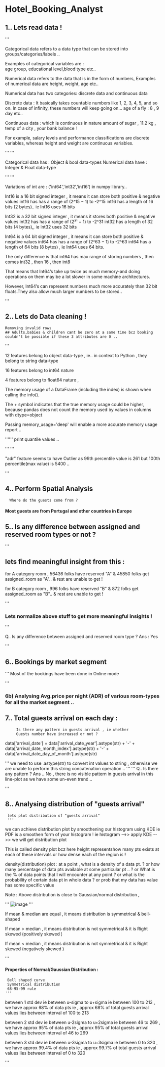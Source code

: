 # Hotel_Booking_Analyst
## 1.. Lets read data !
'''

Categorical data refers to a data type that can be stored 
into groups/categories/labels ..

Examples of categorical variables are :  
age group, educational level,blood type etc.. 


Numerical data refers to the data that is in the form of numbers, 
Examples of numerical data are height, weight, age etc.. 

Numerical data has two categories: discrete data and continuous data


Discrete data : It basically takes countable numbers like 1, 2, 3, 4, 
                5, and so on. 
                In case of infinity, these numbers will keep going on...
                age of a fly : 8 , 9 day etc..
                
Continuous data : which is continuous in nature 
                  amount of sugar , 11.2 kg  , temp of a city  , 
                  your bank balance !
                  
For example, salary levels and performance classifications are 
discrete variables,  whereas height and weight are continuous variables.


'''
'''

Categorical data has : Object & bool data-types 
Numerical data have : Integer & Float data-type

'''
'''

Variations of int are : ('int64','int32','int16') in numpy library..

Int16 is a 16 bit signed integer , it means it can store both positive & negative values
int16 has has a range of  (2^15 − 1) to -2^15 
int16 has a length of 16 bits (2 bytes).. ie Int16 uses 16 bits 


Int32 is a 32 bit signed integer , it means it stores both positive & negative values
int32 has has a range of (2³¹ − 1) to  -2^31
int32 has a length of 32 bits (4 bytes),, ie Int32 uses 32 bits


Int64 is a 64 bit signed integer , it means it can store both positive & negative values
int64 has has a range of  (2^63 − 1) to -2^63 
int64 has a length of 64 bits (8 bytes) , ie Int64 uses 64 bits.
             

The only difference is that int64 has max range of storing numbers , then comes int32 , then 16 , then int8

That means that Int64’s take up twice as much memory-and doing operations on them may be a lot slower in some machine architectures.

However, Int64’s can represent numbers much more accurately than 32 bit floats.They also allow much larger numbers to be stored..

'''
## 2.. Lets do Data cleaning !
    Removing invalid rows
    ## Adults,babies & children cant be zero at a same time bcz booking couldn't be possible if these 3 attributes are 0 ..
'''

12 features belong to object data-type , ie.. in context to Python ,
they belong to string data-type

16 features belong to int64 nature 

4 features belong to float64 nature  ,


The memory usage of a DataFrame (including the index) is shown when calling the info(). 

 
 
The + symbol indicates that the true memory usage could be higher,  
because pandas does not count the memory used by values in columns 
with dtype=object


Passing memory_usage='deep' will enable a more accurate 
memory usage report ..


''''''
print quantile values ..

'''
'''

"adr" feature seems to have Outlier as 99th percentile value 
is 261 but 100th percentile(max value) is 5400 .. 


'''
## 4.. Perform Spatial Analysis
      Where do the guests come from ?
#### Most guests are from Portugal and other countries in Europe
## 5.. Is any difference between assigned and reserved room types or not ?
'''

## lets find meaningful insight from this :

for A category room , 56436 folks have reserved "A" & 45850 folks get assigned_room as "A".. & rest are unable to get !

for B category room , 996 folks have reserved "B" &  872 folks get assigned_room as "B".. & rest are unable to get !


'''
### Lets normalize above stuff to get more meaningful insights !
'''

Q.. Is any difference between assigned and reserved room type ?
Ans : Yes 


'''
##  6.. Bookings by market segment
'''
Most of the bookings have been done in Online mode 

'''
### 6b) Analysing Avg.price per night (ADR) of various room-types for all the market segment ..
## 7.. Total guests arrival on each day : 
         Is there any pattern in guests arrival , ie whether 
         Guests number have increased or not ? 
data['arrival_date'] = data['arrival_date_year'].astype(str) + '-' + data['arrival_date_month_index'].astype(str) + '-' + data['arrival_date_day_of_month'].astype(str)


'''
we need to use .astype(str) to convert int values to string , 
otherwise we are unable to perform this string concatenation operation ..
'''
'''
Q.. Is there any pattern ?
Ans .. No , there is no visible pattern in guests arrival 
in this line-plot as we have some un-even trend ..

'''
## 8.. Analysing distribution of "guests arrival"
     lets plot distribution of "guests arrival"
     '''


we can achieve distribution plot by smoothening our histogram using KDE  ie PDF is a smoothen form of your histogram !
ie histogram -->> apply KDE -->> we will get distribution plot 



This is called density plot bcz here height representshow many pts exists at each of these intervals 
or how dense each of the region is !



density(distribution) plot : at a point , what is a density of a data pt. ?
                or
how many percentage of data pts available at some particular pt .. ?
                or 
What is the % of data points that I will encounter at any point ? 
                or
what is the probability of certain data pt in whole data ?
                or 
prob that my data has value has some specific value 



Note : Above distribution is close to Gaussian/normal distribution , 


'''
![image](https://github.com/dk1002khoa/Hotel_Booking_Analyst/assets/117648339/2ecf6ee8-64f8-4e23-a7c2-36760f02095a)
'''

If mean & median are equal , it means 
distribution is symmetrical & bell-shaped 

If mean > median , it means distribution is not symmetrical 
& it is Right skewed (positively skewed )

If mean < median , it means distribution is not symmetrical 
& it is Right skewed (negatively skewed )


'''
#### Properties of Normal/Gaussian Distribution : 
     Bell shaped curve 
     Symmetrical distribution
     68-95-99 rule
    '''

between 1 std dev ie between u-sigma to u+sigma ie between 100 to 213 , 
we have approx 68% of data pts 
ie , approx 68% of total guests arrival values lies between interval of 100 to 213


between 2 std dev ie between u-2sigma to u+2sigma ie between 46 to 269 , 
we have approx 95% of data pts 
ie , approx 95% of total guests arrival values lies between interval of 46 to 269


between 3 std dev ie between u-3sigma to u+3sigma ie between 0 to 320 , 
we have approx 99.4% of data pts 
ie , approx 99.7% of total guests arrival values lies between interval of 0 to 320


'''
